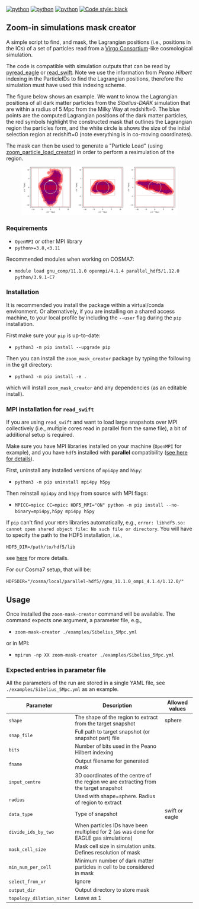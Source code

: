 [![python](https://img.shields.io/badge/Python-3.8-3776AB.svg?style=flat&logo=python&logoColor=white)](https://www.python.org)
[![python](https://img.shields.io/badge/Python-3.9-3776AB.svg?style=flat&logo=python&logoColor=white)](https://www.python.org)
[![python](https://img.shields.io/badge/Python-3.10-3776AB.svg?style=flat&logo=python&logoColor=white)](https://www.python.org)
[![Code style: black](https://img.shields.io/badge/code%20style-black-000000.svg)](https://github.com/psf/black)

## Zoom-in simulations mask creator

A simple script to find, and mask, the Lagrangian positions (i.e., positions in the
ICs) of a set of particles read from a [Virgo
Consortium](https://virgo.dur.ac.uk/)-like cosmological simulation. 

The code is compatible with simulation outputs that can be read by
[pyread_eagle](https://github.com/kyleaoman/pyread_eagle) or
[read_swift](https://github.com/stuartmcalpine/read_swift). Note we use the information from *Peano Hilbert* indexing in the ParticleIDs to find the Lagrangian positions, therefore the simulation must have used this indexing scheme.

The figure below shows an example. We want to know the Lagrangian positions of
all dark matter particles from the
*Sibelius-DARK* simulation that are within a radius of 5 Mpc from the Milky Way at redshift=0. The blue points are the computed
Lagrangian positions of the dark matter particles, the red symbols highlight
the constructed mask that outlines the Lagrangian region the particles form, and the white circle
is shows the size of the initial selection region at redshift=0 (note everything is in co-moving coordinates).

The mask can then be used to generate a "Particle Load" (using
[zoom_particle_load_creator](https://github.com/stuartmcalpine/zoom_particle_load_creator))
in order to perform a resimulation of the region.

<figure>
    <img src="/examples/Sibelius_5Mpc.png"
         alt="Sibelius 5Mpc region">
</figure>

### Requirements

* `OpenMPI` or other MPI library
* `python>=3.8,<3.11`

Recommended modules when working on COSMA7:

* `module load gnu_comp/11.1.0 openmpi/4.1.4 parallel_hdf5/1.12.0 python/3.9.1-C7`

### Installation

It is recommended you install the package within a virtual/conda environment.
Or alternatively, if you are installing on a shared access machine, to your
local profile by including the `--user` flag during the `pip` installation.

First make sure your `pip` is up-to-date:

* `python3 -m pip install --upgrade pip`

Then you can install the `zoom_mask_creator` package by typing the following in
the git directory: 

* `python3 -m pip install -e .`

which will install `zoom_mask_creator` and any dependencies (as an editable install).

### MPI installation for `read_swift`

If you are using `read_swift` and want to load large snapshots over MPI collectively
(i.e., multiple cores read in parallel from the same file), a bit of additional
setup is required.

Make sure you have MPI libraries installed on your machine (`OpenMPI` for example), and you have `hdf5` installed with **parallel** compatibility ([see here for details](https://docs.h5py.org/en/stable/mpi.html)).

First, uninstall any installed versions of `mpi4py` and `h5py`:

* `python3 -m pip uninstall mpi4py h5py`

Then reinstall `mpi4py` and `h5py` from source with MPI flags:

* `MPICC=mpicc CC=mpicc HDF5_MPI="ON" python -m pip install --no-binary=mpi4py,h5py mpi4py h5py`

If `pip` can't find your `HDF5` libraries automatically, e.g., `error: libhdf5.so: cannot open shared object file: No such file or directory`. You will have to specify the path to the HDF5 installation, i.e.,

`HDF5_DIR=/path/to/hdf5/lib`

see [here](https://docs.h5py.org/en/stable/build.html#building-against-parallel-hdf5) for more details.

For our Cosma7 setup, that will be:

`HDF5DIR="/cosma/local/parallel-hdf5//gnu_11.1.0_ompi_4.1.4/1.12.0/"`

## Usage

Once installed the `zoom-mask-creator` command will be available. The command expects one argument, a parameter file, e.g.,

* `zoom-mask-creator ./examples/Sibelius_5Mpc.yml`

or in MPI:

* `mpirun -np XX zoom-mask-creator ./examples/Sibelius_5Mpc.yml`

### Expected entries in parameter file

All the parameters of the run are stored in a single YAML file, see `./examples/Sibelius_5Mpc.yml` as an example.

| Parameter | Description | Allowed values |
| --- | ----------- | ------------|
| `shape` | The shape of the region to extract from the target snapshot | sphere |
| `snap_file` | Full path to target snapshot (or snapshot part) file | |
| `bits` | Number of bits used in the Peano Hilbert indexing | |
| `fname` | Output filename for generated mask | |
| `input_centre` | 3D coordinates of the centre of the region we are extracting from the target snapshot | |
| `radius` | Used with shape=sphere. Radius of region to extract | |
| `data_type` | Type of snapshot | swift or eagle |
| `divide_ids_by_two` | When particles IDs have been multiplied for 2 (as was done for EAGLE gas simulations) ||
| `mask_cell_size` | Mask cell size in simulation units. Defines resolution of mask ||
| `min_num_per_cell` | Minimum number of dark matter particles in cell to be considered in mask ||
| `select_from_vr` | Ignore ||
| `output_dir` | Output directory to store mask ||
| `topology_dilation_niter` | Leave as 1 ||
